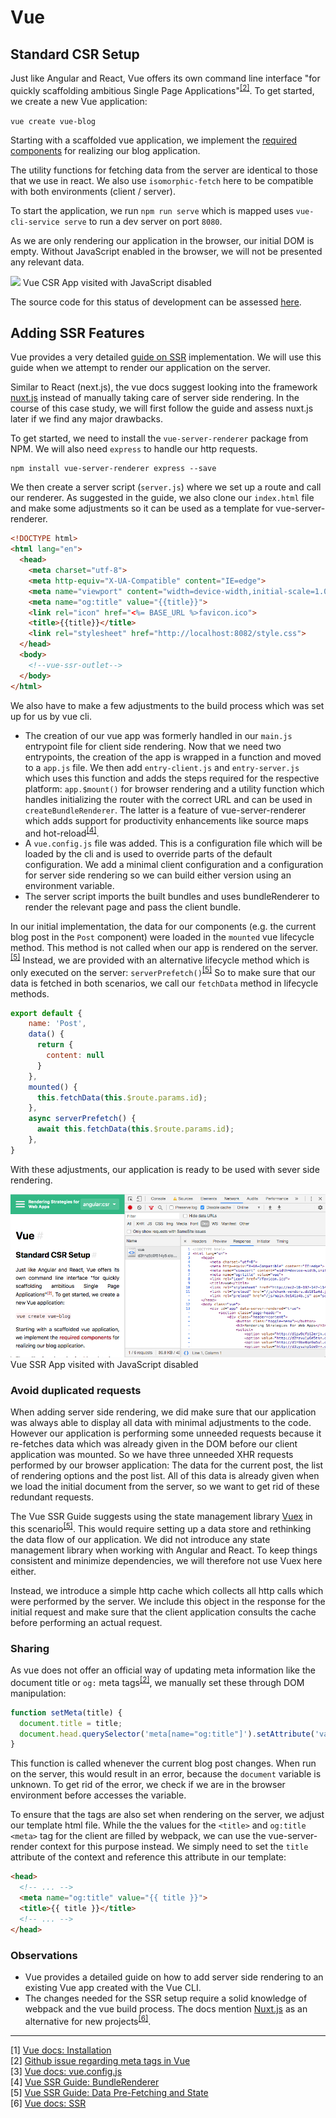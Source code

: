 # Vue

## Standard CSR Setup

Just like Angular and React, Vue offers its own command line interface "for quickly scaffolding ambitious Single Page Applications"<sup>[[2]](#ref-2)</sup>.
To get started, we create a new Vue application:

```vue create vue-blog```

Starting with a scaffolded vue application, we implement the [required components](./case-study#frontend) for realizing our blog application.

The utility functions for fetching data from the server are identical to those that we use in react.
We also use `isomorphic-fetch` here to be compatible with both environments (client / server).

To start the application, we run `npm run serve` which is mapped uses `vue-cli-service serve` to run a dev server on port `8080`.

As we are only rendering our application in the browser, our initial DOM is empty.
Without JavaScript enabled in the browser, we will not be presented any relevant data.

<p class="image">
<img src="./vue-csr-no-js.png"/>
Vue CSR App visited with JavaScript disabled 
</p>

The source code for this status of development can be assessed [here](TODO:link).

## Adding SSR Features

Vue provides a very detailed [guide on SSR](https://ssr.vuejs.org/) implementation.
We will use this guide when we attempt to render our application on the server.

Similar to React (next.js), the vue docs suggest looking into the framework [nuxt.js](https://nuxtjs.org/) instead of manually taking care of server side rendering.
In the course of this case study, we will first follow the guide and assess nuxt.js later if we find any major drawbacks.

To get started, we need to install the `vue-server-renderer` package from NPM.
We will also need `express` to handle our http requests.

```shell script
npm install vue-server-renderer express --save
```

We then create a server script (`server.js`) where we set up a route and call our renderer.
As suggested in the guide, we also clone our `index.html` file and make some adjustments so it can be used as a template for vue-server-renderer.

```html
<!DOCTYPE html>
<html lang="en">
  <head>
    <meta charset="utf-8">
    <meta http-equiv="X-UA-Compatible" content="IE=edge">
    <meta name="viewport" content="width=device-width,initial-scale=1.0">
    <meta name="og:title" value="{{title}}">
    <link rel="icon" href="<%= BASE_URL %>favicon.ico">
    <title>{{title}}</title>
    <link rel="stylesheet" href="http://localhost:8082/style.css">
  </head>
  <body>
    <!--vue-ssr-outlet-->
  </body>
</html>
```

We also have to make a few adjustments to the build process which was set up for us by vue cli.
* The creation of our vue app was formerly handled in our `main.js` entrypoint file for client side rendering.
Now that we need two entrypoints, the creation of the app is wrapped in a function and moved to a `app.js` file.
We then add `entry-client.js` and `entry-server.js` which uses this function and adds the steps required for the respective platform: `app.$mount()` for browser rendering and a utility function which handles initializing the router with the correct URL and can be used in `createBundleRenderer`.
The latter is a feature of vue-server-renderer which adds support for productivity enhancements like source maps and hot-reload<sup>[[4]](#ref-4)</sup>.
* A `vue.config.js` file was added. This is a configuration file which will be loaded by the cli and is used to override parts of the default configuration.
We add a minimal client configuration and a configuration for server side rendering so we can build either version using an environment variable.
* The server script imports the built bundles and uses bundleRenderer to render the relevant page and pass the client bundle.

In our initial implementation, the data for our components (e.g. the current blog post in the `Post` component) were loaded in the `mounted` vue lifecycle method.
This method is not called when our app is rendered on the server.<sup>[[5]](#ref-5)</sup>
Instead, we are provided with an alternative lifecycle method which is only executed on the server: `serverPrefetch()`<sup>[[5]](#ref-5)</sup>
So to make sure that our data is fetched in both scenarios, we call our `fetchData` method in lifecycle methods.

```javascript
export default {
    name: 'Post',
    data() {
      return {
        content: null
      }
    },
    mounted() {
      this.fetchData(this.$route.params.id);
    },
    async serverPrefetch() {
      await this.fetchData(this.$route.params.id);
    },
}
```

With these adjustments, our application is ready to be used with sever side rendering.

<p class="image">
<img src="./vue-ssr-no-js.png"/>
Vue SSR App visited with JavaScript disabled 
</p>

### Avoid duplicated requests

When adding server side rendering, we did make sure that our application was always able to display all data with minimal adjustments to the code.
However our application is performing some unneeded requests because it re-fetches data which was already given in the DOM before our client application was mounted.
So we have three unneeded XHR requests performed by our browser application: The data for the current post, the list of rendering options and the post list.
All of this data is already given when we load the initial document from the server, so we want to get rid of these redundant requests.

The Vue SSR Guide suggests using the state management library <a href="https://github.com/vuejs/vuex/">Vuex</a> in this scenario<sup>[[5]](#ref-5)</sup>.
This would require setting up a data store and rethinking the data flow of our application.
We did not introduce any state management library when working with Angular and React.
To keep things consistent and minimize dependencies, we will therefore not use Vuex here either.

Instead, we introduce a simple http cache which collects all http calls which were performed by the server.
We include this object in the response for the initial request and make sure that the client application consults the cache before performing an actual request.


### Sharing

As vue does not offer an official way of updating meta information like the document title or `og:` meta tags<sup>[[2]](#ref-2)</sup>, we manually set these through DOM manipulation:

```javascript
function setMeta(title) {
  document.title = title;
  document.head.querySelector('meta[name="og:title"]').setAttribute('value', title);
}
```

This function is called whenever the current blog post changes.
When run on the server, this would result in an error, because the `document` variable is unknown.
To get rid of the error, we check if we are in the browser environment before accesses the variable.

To ensure that the tags are also set when rendering on the server, we adjust our template html file.
While the the values for the `<title>` and `og:title` `<meta>` tag for the client are filled by webpack, we can use the vue-server-render context for this purpose instead.
We simply need to set the `title` attribute of the context and reference this attribute in our template:

```html
<head>
  <!-- ... -->
  <meta name="og:title" value="{{ title }}">
  <title>{{ title }}</title>
  <!-- ... -->
</head>
```   

### Observations
* Vue provides a detailed guide on how to add server side rendering to an existing Vue app created with the Vue CLI.
* The changes needed for the SSR setup require a solid knowledge of webpack and the vue build process.
The docs mention <a href="https://nuxtjs.org/">Nuxt.js</a> as an alternative for new projects<sup>[[6]](#ref-6)</sup>. 

<hr/>

<a name="ref-1">[1]</a> [Vue docs: Installation](https://vuejs.org/v2/guide/installation.html#CLI)  
<a name="ref-2">[2]</a> [Github issue regarding meta tags in Vue](https://github.com/vuejs/vue/issues/4379)  
<a name="ref-3">[3]</a> [Vue docs: vue.config.js](https://cli.vuejs.org/config/#vue-config-js)  
<a name="ref-4">[4]</a> [Vue SSR Guide: BundleRenderer](https://ssr.vuejs.org/guide/bundle-renderer.html#enter-bundlerenderer)  
<a name="ref-5">[5]</a> [Vue SSR Guide: Data Pre-Fetching and State](https://ssr.vuejs.org/guide/data.html#data-store)  
<a name="ref-6">[6]</a> [Vue docs: SSR](https://vuejs.org/v2/guide/ssr.html)  
